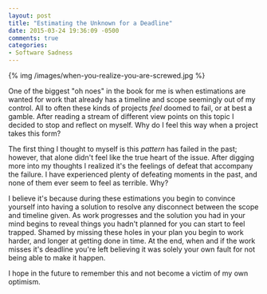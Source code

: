 ```yaml
---
layout: post
title: "Estimating the Unknown for a Deadline"
date: 2015-03-24 19:36:09 -0500
comments: true
categories: 
- Software Sadness
---
```

{% img /images/when-you-realize-you-are-screwed.jpg %}

One of the biggest "oh noes" in the book for me is when estimations are wanted
for work that already has a timeline and scope seemingly out of my control.  All
to often these kinds of projects _feel_ doomed to fail, or at best a gamble.
After reading a stream of different view points on this topic I decided to stop
and reflect on myself.  Why do I feel this way when a project takes this form?

<!-- more -->

The first thing I thought to myself is this _pattern_ has failed in the past;
however, that alone didn't feel like the true heart of the issue.  After digging
more into my thoughts I realized it's the feelings of defeat that accompany the
failure.  I have experienced plenty of defeating moments in the past, and none
of them ever seem to feel as terrible.  Why?

I believe it's because during these estimations you begin to convince yourself
into having a solution to resolve any disconnect between the scope and timeline
given. As work progresses and the solution you had in your mind begins to reveal
things you hadn't planned for you can start to feel trapped.  Shamed by missing
these holes in your plan you begin to work harder, and longer at getting done in
time. At the end, when and if the work misses it's deadline you're left believing
it was solely your own fault for not being able to make it happen.

I hope in the future to remember this and not become a victim of my own optimism.
